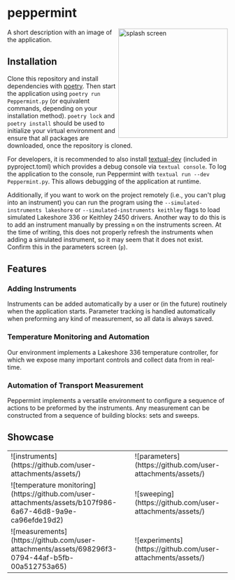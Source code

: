 # peppermint

 <img align="right" width="250" alt="splash screen" src="" />
A short description with an image of the application.

## Installation 

Clone this repository and install dependencies with [poetry](https://python-poetry.org/). Then start the application using `poetry run Peppermint.py` (or equivalent commands, depending on your installation method). `poetry lock` and `poetry install` should be used to initialize your virtual environment and ensure that all packages are downloaded, once the repository is cloned.

For developers, it is recommended to also install [textual-dev](https://textual.textualize.io/guide/devtools/) (included in pyproject.toml) which provides a debug console via `textual console`. To log the application to the console, run Peppermint with `textual run --dev Peppermint.py`. This allows debugging of the application at runtime.

Additionally, if you want to work on the project remotely (i.e., you can't plug into an instrument) you can run the program using the `--simulated-instruments lakeshore` or `--simulated-instruments keithley` flags to load simulated Lakeshore 336 or Keithley 2450 drivers. Another way to do this is to add an instrument manually by pressing `m` on the instruments screen. At the time of writing, this does not properly refresh the instruments when adding a simulated instrument, so it may seem that it does not exist. Confirm this in the parameters screen (`p`).

## Features

### Adding Instruments

Instruments can be added automatically by a user or (in the future) routinely when the application starts. Parameter tracking is handled automatically when preforming any kind of measurement, so all data is always saved.

### Temperature Monitoring and Automation

Our environment implements a Lakeshore 336 temperature controller, for which we expose many important controls and collect data from in real-time.

### Automation of Transport Measurement

Peppermint implements a versatile environment to configure a sequence of actions to be preformed by the instruments. Any measurement can be constructed from a sequence of building blocks: sets and sweeps.

## Showcase


<!--Just a placeholder table, we'd want to put gifs showcasing these features later...-->
<table>
<tr>
  <td>
  ![instruments](https://github.com/user-attachments/assets/)
  </td>
  <td>
![parameters](https://github.com/user-attachments/assets/)
  </td>
</tr>
<tr>
  <td>
   ![temperature monitoring](https://github.com/user-attachments/assets/b107f986-6a67-46d8-9a9e-ca96efde19d2)
  </td>
  <td>
![sweeping](https://github.com/user-attachments/assets/)
  </td>
</tr>
<tr>
<td>
 ![measurements](https://github.com/user-attachments/assets/698296f3-0794-44af-b5fb-00a512753a65)
</td>
<td>
![experiments](https://github.com/user-attachments/assets/)
</td>
</tr>
</table>
